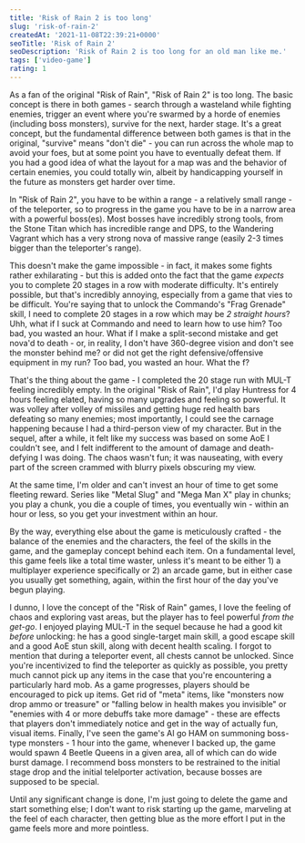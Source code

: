 ```yaml
---
title: 'Risk of Rain 2 is too long'
slug: 'risk-of-rain-2'
createdAt: '2021-11-08T22:39:21+0000'
seoTitle: 'Risk of Rain 2'
seoDescription: 'Risk of Rain 2 is too long for an old man like me.'
tags: ['video-game']
rating: 1
---
```


As a fan of the original "Risk of Rain", "Risk of Rain 2" is too long. The basic concept is there in both games - search through a wasteland while fighting enemies, trigger an event where you're swarmed by a horde of enemies (including boss monsters), survive for the next, harder stage. It's a great concept, but the fundamental difference between both games is that in the original, "survive" means "don't die" - you can run across the whole map to avoid your foes, but at some point you have to eventually defeat them. If you had a good idea of what the layout for a map was and the behavior of certain enemies, you could totally win, albeit by handicapping yourself in the future as monsters get harder over time.

In "Risk of Rain 2", you have to be within a range - a relatively small range - of the teleporter, so to progress in the game you have to be in a narrow area with a powerful boss(es). Most bosses have incredibly strong tools, from the Stone Titan which has incredible range and DPS, to the Wandering Vagrant which has a very strong nova of massive range (easily 2-3 times bigger than the teleporter's range).

This doesn't make the game impossible - in fact, it makes some fights rather exhilarating - but this is added onto the fact that the game _expects_ you to complete 20 stages in a row with moderate difficulty. It's entirely possible, but that's incredibly annoying, especially from a game that vies to be difficult. You're saying that to unlock the Commando's "Frag Grenade" skill, I need to complete 20 stages in a row which may be _2 straight hours_? Uhh, what if I suck at Commando and need to learn how to use him? Too bad, you wasted an hour. What if I make a split-second mistake and get nova'd to death - or, in reality, I don't have 360-degree vision and don't see the monster behind me? or did not get the right defensive/offensive equipment in my run? Too bad, you wasted an hour. What the f?

That's the thing about the game - I completed the 20 stage run with MUL-T feeling incredibly empty. In the original "Risk of Rain", I'd play Huntress for 4 hours feeling elated, having so many upgrades and feeling so powerful. It was volley after volley of missiles and getting huge red health bars defeating so many enemies; most importantly, I could see the carnage happening because I had a third-person view of my character. But in the sequel, after a while, it felt like my success was based on some AoE I couldn't see, and I felt indifferent to the amount of damage and death-defying I was doing. The chaos wasn't fun; it was nauseating, with every part of the screen crammed with blurry pixels obscuring my view.

At the same time, I'm older and can't invest an hour of time to get some fleeting reward. Series like "Metal Slug" and "Mega Man X" play in chunks; you play a chunk, you die a couple of times, you eventually win - within an hour or less, so you get your investment within an hour.

By the way, everything else about the game is meticulously crafted - the balance of the enemies and the characters, the feel of the skills in the game, and the gameplay concept behind each item. On a fundamental level, this game feels like a total time waster, unless it's meant to be either 1) a multiplayer experience specifically or 2) an arcade game, but in either case you usually get something, again, within the first hour of the day you've begun playing.

I dunno, I love the concept of the "Risk of Rain" games, I love the feeling of chaos and exploring vast areas, but the player has to feel powerful _from the get-go_. I enjoyed playing MUL-T in the sequel because he had a good kit _before_ unlocking: he has a good single-target main skill, a good escape skill and a good AoE stun skill, along with decent health scaling. I forgot to mention that during a teleporter event, all chests cannot be unlocked. Since you're incentivized to find the teleporter as quickly as possible, you pretty much cannot pick up any items in the case that you're encountering a particularly hard mob. As a game progresses, players should be encouraged to pick up items. Get rid of "meta" items, like "monsters now drop ammo or treasure" or "falling below in health makes you invisible" or "enemies with 4 or more debuffs take more damage" - these are effects that players don't immediately notice and get in the way of actually fun, visual items. Finally, I've seen the game's AI go HAM on summoning boss-type monsters - 1 hour into the game, whenever I backed up, the game would spawn 4 Beetle Queens in a given area, all of which can do wide burst damage. I recommend boss monsters to be restrained to the initial stage drop and the initial telelporter activation, because bosses are supposed to be special.

Until any significant change is done, I'm just going to delete the game and start something else; I don't want to risk starting up the game, marveling at the feel of each character, then getting blue as the more effort I put in the game feels more and more pointless.
